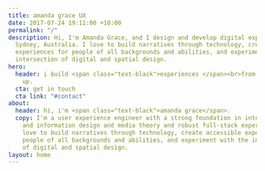 ```yaml
---
title: amanda grace UX
date: 2017-07-24 19:11:00 +10:00
permalink: "/"
description: Hi, I'm Amanda Grace, and I design and develop digital experiences in
  Sydney, Australia. I love to build narratives through technology, create accessible
  experiences for people of all backgrounds and abilities, and experiment with the
  intersection of digital and spatial design.
hero:
  header: i build <span class="text-black">experiences </span><br>from the ground
    up.
  cta: get in touch
  cta link: "#contact"
about:
  header: hi, i'm <span class="text-black">amanda grace</span>.
  copy: I'm a user experience engineer with a strong foundation in interaction, visual,
    and information design and media theory and robust full-stack experience. I particularly
    love to build narratives through technology, create accessible experiences for
    people of all backgrounds and abilities, and experiment with the intersection
    of digital and spatial design.
layout: home
---
```


